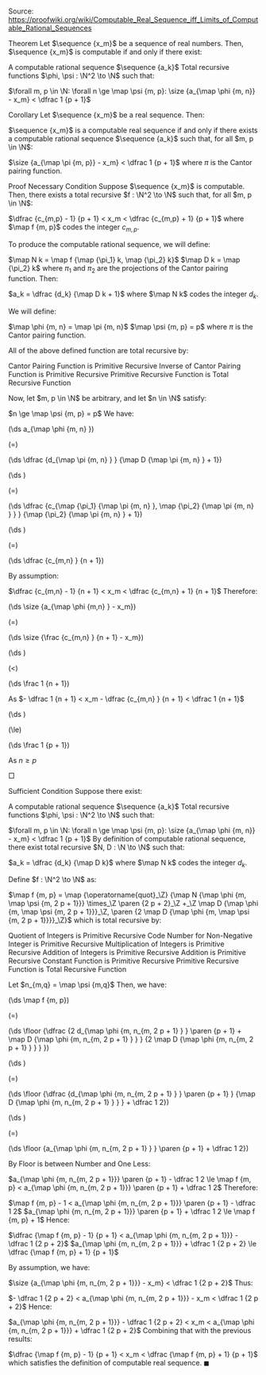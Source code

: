 # 

Source: https://proofwiki.org/wiki/Computable_Real_Sequence_iff_Limits_of_Computable_Rational_Sequences



Theorem
Let $\sequence {x_m}$ be a sequence of real numbers.
Then, $\sequence {x_m}$ is computable if and only if there exist:

A computable rational sequence $\sequence {a_k}$
Total recursive functions $\phi, \psi : \N^2 \to \N$
such that:

$\forall m, p \in \N: \forall n \ge \map \psi {m, p}: \size {a_{\map \phi {m, n}} - x_m} < \dfrac 1 {p + 1}$


Corollary
Let $\sequence {x_m}$ be a real sequence.
Then:

$\sequence {x_m}$ is a computable real sequence
if and only if there exists a computable rational sequence $\sequence {a_k}$ such that, for all $m, p \in \N$:

$\size {a_{\map \pi {m, p}} - x_m} < \dfrac 1 {p + 1}$
where $\pi$ is the Cantor pairing function.


Proof
Necessary Condition
Suppose $\sequence {x_m}$ is computable.
Then, there exists a total recursive $f : \N^2 \to \N$ such that, for all $m, p \in \N$:

$\dfrac {c_{m,p} - 1} {p + 1} < x_m < \dfrac {c_{m,p} + 1} {p + 1}$
where $\map f {m, p}$ codes the integer $c_{m,p}$.

To produce the computable rational sequence, we will define:

$\map N k = \map f {\map {\pi_1} k, \map {\pi_2} k}$
$\map D k = \map {\pi_2} k$
where $\pi_1$ and $\pi_2$ are the projections of the Cantor pairing function.
Then:

$a_k = \dfrac {d_k} {\map D k + 1}$
where $\map N k$ codes the integer $d_k$.

We will define:

$\map \phi {m, n} = \map \pi {m, n}$
$\map \psi {m, p} = p$
where $\pi$ is the Cantor pairing function.

All of the above defined function are total recursive by:

Cantor Pairing Function is Primitive Recursive
Inverse of Cantor Pairing Function is Primitive Recursive
Primitive Recursive Function is Total Recursive Function

Now, let $m, p \in \N$ be arbitrary, and let $n \in \N$ satisfy:

$n \ge \map \psi {m, p} = p$
We have:














\(\ds a_{\map \phi {m, n} }\)

\(=\)







\(\ds \dfrac {d_{\map \pi {m, n} } } {\map D {\map \pi {m, n} } + 1}\)




















\(\ds \)

\(=\)







\(\ds \dfrac {c_{\map {\pi_1} {\map \pi {m, n} }, \map {\pi_2} {\map \pi {m, n} } } } {\map {\pi_2} {\map \pi {m, n} } + 1}\)




















\(\ds \)

\(=\)







\(\ds \dfrac {c_{m,n} } {n + 1}\)









By assumption:

$\dfrac {c_{m,n} - 1} {n + 1} < x_m < \dfrac {c_{m,n} + 1} {n + 1}$
Therefore:














\(\ds \size {a_{\map \phi {m,n} } - x_m}\)

\(=\)







\(\ds \size {\frac {c_{m,n} } {n + 1} - x_m}\)




















\(\ds \)

\(<\)







\(\ds \frac 1 {n + 1}\)





As $- \dfrac 1 {n + 1} < x_m - \dfrac {c_{m,n} } {n + 1} < \dfrac 1 {n + 1}$














\(\ds \)

\(\le\)







\(\ds \frac 1 {p + 1}\)





As $n \ge p$



$\Box$


Sufficient Condition
Suppose there exist:

A computable rational sequence $\sequence {a_k}$
Total recursive functions $\phi, \psi : \N^2 \to \N$
such that:

$\forall m, p \in \N: \forall n \ge \map \psi {m, p}: \size {a_{\map \phi {m, n}} - x_m} < \dfrac 1 {p + 1}$
By definition of computable rational sequence, there exist total recursive $N, D : \N \to \N$ such that:

$a_k = \dfrac {d_k} {\map D k}$
where $\map N k$ codes the integer $d_k$.

Define $f : \N^2 \to \N$ as:

$\map f {m, p} = \map {\operatorname{quot}_\Z} {\map N {\map \phi {m, \map \psi {m, 2 p + 1}}} \times_\Z \paren {2 p + 2}_\Z +_\Z \map D {\map \phi {m, \map \psi {m, 2 p + 1}}}_\Z, \paren {2 \map D {\map \phi {m, \map \psi {m, 2 p + 1}}}}_\Z}$
which is total recursive by:

Quotient of Integers is Primitive Recursive
Code Number for Non-Negative Integer is Primitive Recursive
Multiplication of Integers is Primitive Recursive
Addition of Integers is Primitive Recursive
Addition is Primitive Recursive
Constant Function is Primitive Recursive
Primitive Recursive Function is Total Recursive Function

Let $n_{m,q} = \map \psi {m,q}$
Then, we have:














\(\ds \map f {m, p}\)

\(=\)







\(\ds \floor {\dfrac {2 d_{\map \phi {m, n_{m, 2 p + 1} } } \paren {p + 1} + \map D {\map \phi {m, n_{m, 2 p + 1} } } } {2 \map D {\map \phi {m, n_{m, 2 p + 1} } } } }\)




















\(\ds \)

\(=\)







\(\ds \floor {\dfrac {d_{\map \phi {m, n_{m, 2 p + 1} } } \paren {p + 1} } {\map D {\map \phi {m, n_{m, 2 p + 1} } } } + \dfrac 1 2}\)




















\(\ds \)

\(=\)







\(\ds \floor {a_{\map \phi {m, n_{m, 2 p + 1} } } \paren {p + 1} + \dfrac 1 2}\)









By Floor is between Number and One Less:

$a_{\map \phi {m, n_{m, 2 p + 1}}} \paren {p + 1} - \dfrac 1 2 \le \map f {m, p} < a_{\map \phi {m, n_{m, 2 p + 1}}} \paren {p + 1} + \dfrac 1 2$
Therefore:

$\map f {m, p} - 1 < a_{\map \phi {m, n_{m, 2 p + 1}}} \paren {p + 1} - \dfrac 1 2$
$a_{\map \phi {m, n_{m, 2 p + 1}}} \paren {p + 1} + \dfrac 1 2 \le \map f {m, p} + 1$
Hence:

$\dfrac {\map f {m, p} - 1} {p + 1} < a_{\map \phi {m, n_{m, 2 p + 1}}} - \dfrac 1 {2 p + 2}$
$a_{\map \phi {m, n_{m, 2 p + 1}}} + \dfrac 1 {2 p + 2} \le \dfrac {\map f {m, p} + 1} {p + 1}$

By assumption, we have:

$\size {a_{\map \phi {m, n_{m, 2 p + 1}}} - x_m} < \dfrac 1 {2 p + 2}$
Thus:

$- \dfrac 1 {2 p + 2} < a_{\map \phi {m, n_{m, 2 p + 1}}} - x_m < \dfrac 1 {2 p + 2}$
Hence:

$a_{\map \phi {m, n_{m, 2 p + 1}}} - \dfrac 1 {2 p + 2} < x_m < a_{\map \phi {m, n_{m, 2 p + 1}}} + \dfrac 1 {2 p + 2}$
Combining that with the previous results:

$\dfrac {\map f {m, p} - 1} {p + 1} < x_m < \dfrac {\map f {m, p} + 1} {p + 1}$
which satisfies the definition of computable real sequence.
$\blacksquare$






